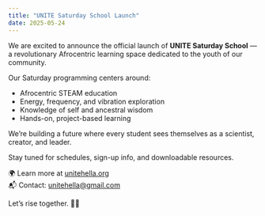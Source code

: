 ```yaml
---
title: "UNITE Saturday School Launch"
date: 2025-05-24
---
```


We are excited to announce the official launch of **UNITE Saturday School** — a revolutionary Afrocentric learning space dedicated to the youth of our community.

Our Saturday programming centers around:
- Afrocentric STEAM education
- Energy, frequency, and vibration exploration
- Knowledge of self and ancestral wisdom
- Hands-on, project-based learning

We’re building a future where every student sees themselves as a scientist, creator, and leader.

Stay tuned for schedules, sign-up info, and downloadable resources.

🌍 Learn more at [unitehella.org](https://unitehella.org)  
📬 Contact: [unitehella@gmail.com](mailto:unitehella@gmail.com)

Let’s rise together. ✊🏾
